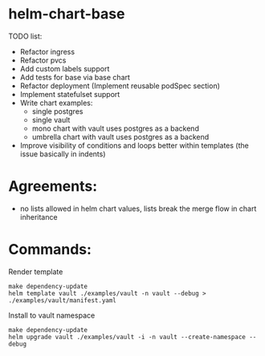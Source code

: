 # helm-chart-base

TODO list:
- Refactor ingress
- Refactor pvcs
- Add custom labels support
- Add tests for base via base chart
- Refactor deployment (Implement reusable podSpec section)
- Implement statefulset support
- Write chart examples:
  - single postgres
  - single vault
  - mono chart with vault uses postgres as a backend
  - umbrella chart with vault uses postgres as a backend
- Improve visibility of conditions and loops better within templates (the issue basically in indents)


# Agreements:
 - no lists allowed in helm chart values, lists break the merge flow in chart inheritance

# Commands:

Render template
```shell
make dependency-update
helm template vault ./examples/vault -n vault --debug > ./examples/vault/manifest.yaml
```

Install to vault namespace
```shell
make dependency-update
helm upgrade vault ./examples/vault -i -n vault --create-namespace --debug
```